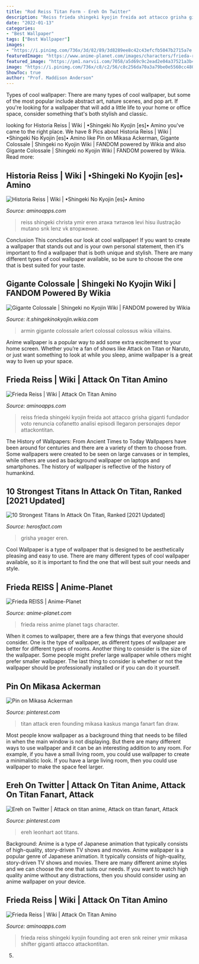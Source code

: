 ```yaml
---
title: "Rod Reiss Titan Form - Ereh On Twitter"
description: "Reiss frieda shingeki kyojin freida aot attacco grisha giganti fundador voto renuncia cofanetto analisi episodi llegaron personajes depor attackontitan"
date: "2022-01-13"
categories:
- "Best Wallpaper"
tags: ["Best Wallpaper"]
images:
- "https://i.pinimg.com/736x/3d/82/89/3d8289ee8c42c43efcfb5047b2715a7e.jpg"
featuredImage: "https://www.anime-planet.com/images/characters/frieda-reiss-92178.jpg?t=1534725548"
featured_image: "https://pm1.narvii.com/7058/a5d69c9c2ead2e04a37521a3b4e4b01dd5f78c77r1-640-360v2_hq.jpg"
image: "https://i.pinimg.com/736x/c8/c2/56/c8c256da70a3a79be0e5560cc480a68d.jpg"
ShowToc: true
author: "Prof. Maddison Anderson"
---
```



Types of cool wallpaper:
There are many types of cool wallpaper, but some of the most popular include abstract art, nature scenes, and pop art. If you're looking for a wallpaper that will add a little life to your home or office space, consider something that's both stylish and classic.

	

		
looking for Historia Reiss | Wiki | •Shingeki No Kyojin [es]• Amino you've came to the right place. We have 8 Pics about Historia Reiss | Wiki | •Shingeki No Kyojin [es]• Amino like Pin on Mikasa Ackerman, Gigante Colossale | Shingeki no Kyojin Wiki | FANDOM powered by Wikia and also Gigante Colossale | Shingeki no Kyojin Wiki | FANDOM powered by Wikia. Read more:
		
    
## Historia Reiss | Wiki | •Shingeki No Kyojin [es]• Amino

<img loading=lazy src="https://pm1.narvii.com/6739/9531c5c08d148f6a9e177e948f6c1d6e8ee62aa3v2_hq.jpg" onerror="this.onerror=null;this.src='https://tse3.mm.bing.net/th?id=OIP.8YgP7XNFtV-MJ-WMsycDpwHaGR&amp;pid=15.1';" alt="Historia Reiss | Wiki | •Shingeki No Kyojin [es]• Amino">

_Source: aminoapps.com_

>reiss shingeki christa ymir eren атака титанов levi hisu ilustração mutano snk lenz vk вторжение. 

	

Conclusion
This concludes our look at cool wallpaper! If you want to create a wallpaper that stands out and is your own personal statement, then it's important to find a wallpaper that is both unique and stylish. There are many different types of cool wallpaper available, so be sure to choose the one that is best suited for your taste.

    
## Gigante Colossale | Shingeki No Kyojin Wiki | FANDOM Powered By Wikia

<img loading=lazy src="https://vignette.wikia.nocookie.net/shingekinokyojin/images/b/b0/Armin_Arlert_Gigante_Colossale.png/revision/latest?cb=20181012181819&amp;path-prefix=it" onerror="this.onerror=null;this.src='https://tse2.mm.bing.net/th?id=OIP.Z6VF4n99_9eLVrzRPZwGXwAAAA&amp;pid=15.1';" alt="Gigante Colossale | Shingeki no Kyojin Wiki | FANDOM powered by Wikia">

_Source: it.shingekinokyojin.wikia.com_

>armin gigante colossale arlert colossal colossus wikia villains. 

	

Anime wallpaper is a popular way to add some extra excitement to your home screen. Whether you’re a fan of shows like Attack on Titan or Naruto, or just want something to look at while you sleep, anime wallpaper is a great way to liven up your space.

    
## Frieda Reiss | Wiki | Attack On Titan Amino

<img loading=lazy src="https://pm1.narvii.com/7058/a5d69c9c2ead2e04a37521a3b4e4b01dd5f78c77r1-640-360v2_hq.jpg" onerror="this.onerror=null;this.src='https://tse3.mm.bing.net/th?id=OIP.MLtjTmct9YUSnnCpozxNnQHaEK&amp;pid=15.1';" alt="Frieda Reiss | Wiki | Attack On Titan Amino">

_Source: aminoapps.com_

>reiss frieda shingeki kyojin freida aot attacco grisha giganti fundador voto renuncia cofanetto analisi episodi llegaron personajes depor attackontitan. 

	

The History of Wallpapers: From Ancient Times to Today
Wallpapers have been around for centuries and there are a variety of them to choose from. Some wallpapers were created to be seen on large canvases or in temples, while others are used as background wallpaper on laptops and smartphones. The history of wallpaper is reflective of the history of humankind.

    
## 10 Strongest Titans In Attack On Titan, Ranked [2021 Updated]

<img loading=lazy src="https://secureservercdn.net/160.153.137.99/c7f.ccf.myftpupload.com/wp-content/uploads/2019/05/grisha-yeager-as-attack-titan.jpg" onerror="this.onerror=null;this.src='https://tse3.mm.bing.net/th?id=OIP.X4ugUaHWq--hWCnsJXXr5QHaEJ&amp;pid=15.1';" alt="10 Strongest Titans In Attack On Titan, Ranked [2021 Updated]">

_Source: herosfact.com_

>grisha yeager eren. 

	

Cool Wallpaper is a type of wallpaper that is designed to be aesthetically pleasing and easy to use. There are many different types of cool wallpaper available, so it is important to find the one that will best suit your needs and style.

    
## Frieda REISS | Anime-Planet

<img loading=lazy src="https://www.anime-planet.com/images/characters/frieda-reiss-92178.jpg?t=1534725548" onerror="this.onerror=null;this.src='https://tse1.mm.bing.net/th?id=OIP.QikSkpHB-m4B9-8l5hvLzwAAAA&amp;pid=15.1';" alt="Frieda REISS | Anime-Planet">

_Source: anime-planet.com_

>frieda reiss anime planet tags character. 

	

When it comes to wallpaper, there are a few things that everyone should consider. One is the type of wallpaper, as different types of wallpaper are better for different types of rooms. Another thing to consider is the size of the wallpaper. Some people might prefer large wallpaper while others might prefer smaller wallpaper. The last thing to consider is whether or not the wallpaper should be professionally installed or if you can do it yourself.

    
## Pin On Mikasa Ackerman

<img loading=lazy src="https://i.pinimg.com/736x/c8/c2/56/c8c256da70a3a79be0e5560cc480a68d.jpg" onerror="this.onerror=null;this.src='https://tse3.mm.bing.net/th?id=OIP.9eDNkCbjjtrJxMBK9D6UvQHaFr&amp;pid=15.1';" alt="Pin on Mikasa Ackerman">

_Source: pinterest.com_

>titan attack eren founding mikasa kaskus manga fanart fan draw. 

	

Most people know wallpaper as a background thing that needs to be filled in when the main window is not displaying. But there are many different ways to use wallpaper and it can be an interesting addition to any room. For example, if you have a small living room, you could use wallpaper to create a minimalistic look. If you have a large living room, then you could use wallpaper to make the space feel larger.

    
## Ereh On Twitter | Attack On Titan Anime, Attack On Titan Fanart, Attack

<img loading=lazy src="https://i.pinimg.com/736x/3d/82/89/3d8289ee8c42c43efcfb5047b2715a7e.jpg" onerror="this.onerror=null;this.src='https://tse4.mm.bing.net/th?id=OIP.EUUbMEBsvFFLWzr-Ssp85QHaJQ&amp;pid=15.1';" alt="Ereh on Twitter | Attack on titan anime, Attack on titan fanart, Attack">

_Source: pinterest.com_

>ereh leonhart aot titans. 

	

Background: Anime is a type of Japanese animation that typically consists of high-quality, story-driven TV shows and movies.
Anime wallpaper is a popular genre of Japanese animation. It typically consists of high-quality, story-driven TV shows and movies. There are many different anime styles and we can choose the one that suits our needs. If you want to watch high quality anime without any distractions, then you should consider using an anime wallpaper on your device.

    
## Frieda Reiss | Wiki | Attack On Titan Amino

<img loading=lazy src="https://pm1.narvii.com/7058/09a499ef053b5055d00b0b39056bed2e158006ccr1-1000-1000v2_hq.jpg" onerror="this.onerror=null;this.src='https://tse4.mm.bing.net/th?id=OIP.GHKx5OJAWuat04924aZNQQHaHa&amp;pid=15.1';" alt="Frieda Reiss | Wiki | Attack On Titan Amino">

_Source: aminoapps.com_

>frieda reiss shingeki kyojin founding aot eren snk reiner ymir mikasa shifter giganti attacco attackontitan. 

	

5.


